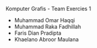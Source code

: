 Komputer Grafis - Team Exercies 1
- Muhammad Omar Haqqi
- Muhammad Raka Fadhillah
- Faris Dian Pradipta
- Khaelano Abroor Maulana